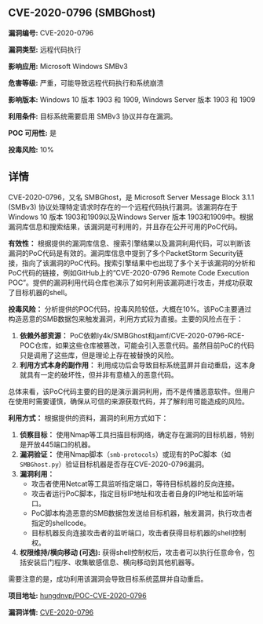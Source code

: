 ## CVE-2020-0796 (SMBGhost)

**漏洞编号:** CVE-2020-0796

**漏洞类型:** 远程代码执行

**影响应用:** Microsoft Windows SMBv3

**危害等级:** 严重，可能导致远程代码执行和系统崩溃

**影响版本:** Windows 10 版本 1903 和 1909, Windows Server 版本 1903 和 1909

**利用条件:** 目标系统需要启用 SMBv3 协议并存在漏洞。

**POC 可用性:** 是

**投毒风险:** 10%

## 详情

CVE-2020-0796，又名 SMBGhost，是 Microsoft Server Message Block 3.1.1 (SMBv3) 协议处理特定请求时存在的一个远程代码执行漏洞。该漏洞存在于Windows 10 版本 1903和1909以及Windows Server 版本 1903和1909中。根据漏洞库信息和搜索结果，该漏洞是可利用的，并且存在公开可用的PoC代码。

**有效性：**
根据提供的漏洞库信息、搜索引擎结果以及漏洞利用代码，可以判断该漏洞的PoC代码是有效的。漏洞库信息中提到了多个PacketStorm Security链接，指向了该漏洞的PoC代码。搜索引擎结果中也出现了多个关于该漏洞的分析和PoC代码的链接，例如GitHub上的“CVE-2020-0796 Remote Code Execution POC”。提供的漏洞利用代码仓库也演示了如何利用该漏洞进行攻击，并成功获取了目标机器的shell。

**投毒风险：**
分析提供的POC代码，投毒风险较低，大概在10%。该PoC主要通过构造恶意的SMB数据包来触发漏洞，利用方式较为直接。主要的风险点在于：
1.  **依赖外部资源：** PoC依赖ly4k/SMBGhost和jamf/CVE-2020-0796-RCE-POC仓库，如果这些仓库被篡改，可能会引入恶意代码。虽然目前PoC的代码只是调用了这些库，但是理论上存在被替换的风险。
2.  **利用方式本身的副作用：**  利用成功后会导致目标系统蓝屏并自动重启，这本身就具有一定的破坏性，但并非有意植入的恶意代码。

总体来看，该PoC代码主要的目的是演示漏洞利用，而不是传播恶意软件。但用户在使用时需要谨慎，确保从可信的来源获取代码，并了解利用可能造成的风险。

**利用方式：**
根据提供的资料，漏洞的利用方式如下：

1.  **侦察目标：** 使用Nmap等工具扫描目标网络，确定存在漏洞的目标机器，特别是开放445端口的机器。
2.  **漏洞验证：** 使用Nmap脚本（`smb-protocols`）或现有的PoC脚本（如`SMBGhost.py`）验证目标机器是否存在CVE-2020-0796漏洞。
3.  **漏洞利用：**
    *   攻击者使用Netcat等工具监听指定端口，等待目标机器的反向连接。
    *   攻击者运行PoC脚本，指定目标IP地址和攻击者自身的IP地址和监听端口。
    *   PoC脚本构造恶意的SMB数据包发送给目标机器，触发漏洞，执行攻击者指定的shellcode。
    *   目标机器反向连接攻击者的监听端口，攻击者获得目标机器的shell控制权。
4.  **权限维持/横向移动 (可选):**  获得shell控制权后，攻击者可以执行任意命令，包括安装后门程序、收集敏感信息、横向移动到其他机器等。

需要注意的是，成功利用该漏洞会导致目标系统蓝屏并自动重启。

**项目地址:** [hungdnvp/POC-CVE-2020-0796](https://github.com/hungdnvp/POC-CVE-2020-0796)

**漏洞详情:** [CVE-2020-0796](https://nvd.nist.gov/vuln/detail/CVE-2020-0796)